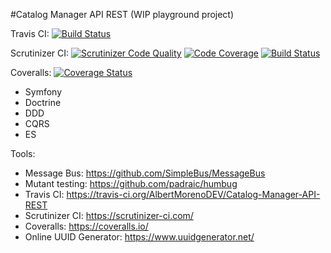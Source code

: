 #Catalog Manager API REST (WIP playground project)

Travis CI:
[![Build Status](https://travis-ci.org/AlbertMorenoDEV/Catalog-Manager-API-REST.svg?branch=master)](https://travis-ci.org/AlbertMorenoDEV/Catalog-Manager-API-REST)

Scrutinizer CI:
[![Scrutinizer Code Quality](https://scrutinizer-ci.com/g/AlbertMorenoDEV/Catalog-Manager-API-REST/badges/quality-score.png?b=master)](https://scrutinizer-ci.com/g/AlbertMorenoDEV/Catalog-Manager-API-REST/?branch=master)
[![Code Coverage](https://scrutinizer-ci.com/g/AlbertMorenoDEV/Catalog-Manager-API-REST/badges/coverage.png?b=master)](https://scrutinizer-ci.com/g/AlbertMorenoDEV/Catalog-Manager-API-REST/?branch=master)
[![Build Status](https://scrutinizer-ci.com/g/AlbertMorenoDEV/Catalog-Manager-API-REST/badges/build.png?b=master)](https://scrutinizer-ci.com/g/AlbertMorenoDEV/Catalog-Manager-API-REST/build-status/master)

Coveralls:
[![Coverage Status](https://coveralls.io/repos/github/AlbertMorenoDEV/Catalog-Manager-API-REST/badge.svg?branch=master)](https://coveralls.io/github/AlbertMorenoDEV/Catalog-Manager-API-REST?branch=master)

* Symfony
* Doctrine
* DDD
* CQRS
* ES


Tools:
* Message Bus: https://github.com/SimpleBus/MessageBus
* Mutant testing: https://github.com/padraic/humbug
* Travis CI: https://travis-ci.org/AlbertMorenoDEV/Catalog-Manager-API-REST
* Scrutinizer CI: https://scrutinizer-ci.com/
* Coveralls: https://coveralls.io/
* Online UUID Generator: https://www.uuidgenerator.net/